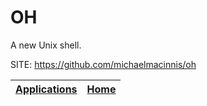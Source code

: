 # OH

 A new Unix shell.

 SITE: https://github.com/michaelmacinnis/oh

 | [Applications](https://portable-linux-apps.github.io/apps.html) | [Home](https://portable-linux-apps.github.io)
 | --- | --- |
